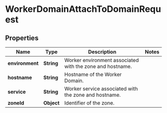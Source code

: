 

# WorkerDomainAttachToDomainRequest


## Properties

| Name | Type | Description | Notes |
|------------ | ------------- | ------------- | -------------|
|**environment** | **String** | Worker environment associated with the zone and hostname. |  |
|**hostname** | **String** | Hostname of the Worker Domain. |  |
|**service** | **String** | Worker service associated with the zone and hostname. |  |
|**zoneId** | **Object** | Identifier of the zone. |  |




